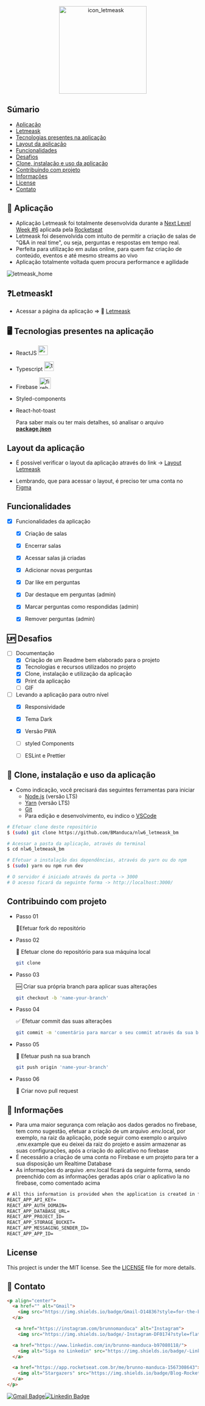 

<p align="center">
  <img alt="icon_letmeask" title="Letmeask" src="src/assets/images/logo.svg" width="230px">
</p>


## Súmario


* [Aplicação](#📲-aplicação)
* [Letmeask](#❓letmeask❗)
* [Tecnologias presentes na aplicação](#🖥-tecnologias-presentes-na-aplicação)
* [Layout da aplicação](#layout-da-aplicação)
* [Funcionalidades](#funcionalidades)
* [Desafios](#🆙-desafios)
* [Clone, instalação e uso da aplicação](#🚀-clone-instalação-e-uso-da-aplicação)
* [Contribuindo com projeto](#contribuindo-com-projeto)
* [Informações](#📣-informações)
* [License](#license)
* [Contato](#📧-contato)



## 📲 Aplicação

* Aplicação Letmeask foi totalmente desenvolvida durante a [Next Level Week #6](https://nextlevelweek.com/pre-nlw) aplicada pela [Rocketseat](https://rocketseat.com.br/sobre)
* Letmeask foi desenvolvida com intuito de permitir a criação de salas de "Q&A in real time", ou seja, perguntas e respostas em tempo real.
* Perfeita para utilização em aulas online, para quem faz criação de conteúdo, eventos e até mesmo streams ao vivo
* Aplicação totalmente voltada quem procura performance e agilidade



![letmeask_home](./public/assets/Letmeask_home.png)



## ❓Letmeask❗

* Acessar a página da aplicação  =>  👾 [Letmeask](https://letmeask-8ff68.web.app)



## 🖥 Tecnologias presentes na aplicação

* ReactJS <img src="./public/assets/react-original.svg" alt="react-original" width="25px" />
* Typescript  <img src="./public/assets/typescript-original.svg" alt="typescript-original" width="25px" />
* Firebase  <img src="./public/assets/firebase-plain.svg" alt="firebase-plain" width="30px" />
* Styled-components
* React-hot-toast

   Para saber mais ou ter mais detalhes, só analisar o arquivo **[package.json](./package.json)**



## Layout da aplicação

* É possível verificar o layout da aplicação através do link -> [Layout Letmeask](https://www.figma.com/file/u0BQK8rCf2KgzcukdRRCWh/Letmeask/duplicate)

* Lembrando, que para acessar o layout, é preciso ter uma conta no [Figma](http://figma.com)



## Funcionalidades

- [x] Funcionalidades da aplicação
  - [x] Criação de salas
  - [x] Encerrar salas
  - [x] Acessar salas já criadas
  - [x] Adicionar novas perguntas
  - [x] Dar like em perguntas
  - [x] Dar destaque em perguntas (admin)
  - [x] Marcar perguntas como respondidas (admin)
  - [x] Remover perguntas (admin)



## 🆙 Desafios

- [ ] Documentação
  - [x] Criação de um Readme bem elaborado para o projeto
  - [x] Tecnologias e recursos utilizados no projeto
  - [x] Clone, instalação e utilização da aplicação
  - [x] Print da aplicação
  - [ ] GIF 
- [ ] Levando a aplicação para outro nível
  - [x] Responsividade
  - [x] Tema Dark
  - [x] Versão PWA
  - [ ] styled Components
  - [ ] ESLint e Prettier



## 🚀 Clone, instalação e uso da aplicação

* Como indicação, você precisará das seguintes ferramentas para iniciar
  * [Node.js](https://nodejs.org/pt-br/) (versão LTS)
  * [Yarn](https://classic.yarnpkg.com/en/docs/install/) (versão LTS)
  * [Git](https://git-scm.com)
  * Para edição e desenvolvimento, eu indico o [VSCode](https://code.visualstudio.com/)

```bash
# Efetuar clone deste repositório
$ (sudo) git clone https://github.com/BManduca/nlw6_letmeask_bm

# Acessar a pasta da aplicação, através do terminal
$ cd nlw6_letmeask_bm

# Efetuar a instalação das dependências, através do yarn ou do npm
$ (sudo) yarn ou npm run dev

# O servidor é iniciado através da porta -> 3000
# O acesso ficará da seguinte forma -> http://localhost:3000/

```



## Contribuindo com projeto

* Passo 01

  🍴Efetuar fork do repositório

* Passo 02

  👯 Efetuar clone do repositório para sua máquina local

  ```bash
  git clone 
  ```

* Passo 03

  🆕 Criar sua própria branch para aplicar suas alterações

  ```bash
  git checkout -b 'name-your-branch'
  ```

* Passo 04

  ✅ Efetuar commit das suas alterações

  ``` bash
  git commit -m 'comentário para marcar o seu commit através da sua branch'
  ```

* Passo 05

  📌 Efetuar push na sua branch 

  ``` bash
  git push origin 'name-your-branch'
  ```

* Passo 06

  🔁 Criar novo pull request



## 📣 Informações

* Para uma maior segurança com relação aos dados gerados no firebase, tem como sugestão, efetuar a criação de um arquivo .env.local, por exemplo, na raiz da aplicação, pode seguir como exemplo o arquivo .env.example que eu deixei da raiz do projeto e assim armazenar as suas configurações, após a criação do aplicativo no firebase
* É necessário a criação de uma conta no Firebase e um projeto para ter a sua disposição um Realtime Database
* As informações do arquivo .env.local ficará da seguinte forma, sendo preenchido com as informações geradas após criar o aplicativo la no firebase, como comentado acima

```latex
# All this information is provided when the application is created in firebase
REACT_APP_API_KEY=
REACT_APP_AUTH_DOMAIN=
REACT_APP_DATABASE_URL=
REACT_APP_PROJECT_ID=
REACT_APP_STORAGE_BUCKET=
REACT_APP_MESSAGING_SENDER_ID=
REACT_APP_APP_ID=
```



## License

This project is under the MIT license. See the [LICENSE](LICENSE.md) file  for more details.

## 📧 Contato

```html
<p align="center">
  <a href="" alt="Gmail">
    <img src="https://img.shields.io/badge/Gmail-D14836?style=for-the-badge&logo=gmail&logoColor=white&link=mailto:brunnomanducarfe@gmail.com"/>
  </a>

   <a href="https://instagram.com/brunnomanduca" alt="Instagram">
    <img src="https://img.shields.io/badge/-Instagram-DF0174?style=flat-square&labelColor=DF0174&logo=instagram&logoColor=white&link=https://instagram.com/brunnomanduca"/>   </a>

  <a href="https://www.linkedin.com/in/brunno-manduca-b97080118/">
    <img alt="Siga no Linkedin" src="https://img.shields.io/badge/-LinkedIn-blue?style=flat-square&logo=Linkedin&logoColor=white&link=https://www.linkedin.com/in/brunno-manduca-b97080118/">
  </a>

  <a href="https://app.rocketseat.com.br/me/brunno-manduca-1567308643">
    <img alt="Stargazers" src="https://img.shields.io/badge/Blog-Rocketseat-%237159c1?style=flat&logo=ghost">
  </a>  
</p>
```

[![Gmail Badge](https://img.shields.io/badge/-brunnomanducarfe@gmail.com-c14438?style=flat-square&logo=Gmail&logoColor=white&link=mailto:brunnomanducarfe@gmail.com)](mailto:brunnomanducarfe@gmail.com)[![Linkedin Badge](https://img.shields.io/badge/-Linkedin-blue?style=flat-square&logo=Linkedin&logoColor=white&link=https://www.linkedin.com/in/brunno-manduca-b97080118/)](https://www.linkedin.com/in/brunno-manduca-b97080118/) 





